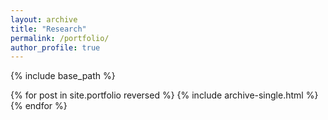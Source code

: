 ```yaml
---
layout: archive
title: "Research"
permalink: /portfolio/
author_profile: true
---
```


{% include base_path %}

{% for post in site.portfolio reversed %}
  {% include archive-single.html %}
{% endfor %}

